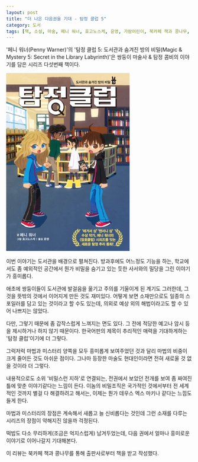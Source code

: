 ```yaml
---
layout: post
title: "더 나은 다음권을 기대 - 탐정 클럽 5"
category: 도서
tags: [책, 소설, 마술, 페니 워너, 효고노스케, 윤영, 가람어린이, 북카페 책과 콩나무, 서평]
---
```


'페니 워너(Penny Warner)'의
'탐정 클럽 5: 도서관과 숨겨진 방의 비밀(Magic & Mystery 5: Secret in the Library Labyrinth)'은
쌍둥이 마술사 & 탐정 콤비의 이야기를 담은 시리즈 다섯번째 책이다.

![표지](/images/magic-and-mystery-5-book-h480.jpg)

이번 이야기는 도서관을 배경으로 펼쳐진다.
방과후에도 어느정도 기능을 하는, 학교에서도 좀 예외적인 공간에서
뭔가 비밀을 숨기고 있는 듯한 사서와의 밀당을 그린 이야기가 흥미롭다.

애초에 쌍둥이들이 도서관에 발걸음을 옮기고 주의를 기울이게 된 계기도 그러한데,
그것을 뜻밖의 것에서 이어지게 만든 것도 재미있다.
어떻게 보면 소재만으로도 일종의 스포일러를 담고 있는 것이라고 할 수도 있는데,
의외로 예상 외의 해법이라고도 할 수 있어 나쁘지는 않았다.

다만, 그렇기 때문에 좀 갑작스럽게 느껴지는 면도 있다.
그 전에 적당한 예고나 암시 등을 제시하거나 하지 않기 때문이다.
한국어판의 제목이 추리적인 매력을 기대하게하는 '탐정 클럽'이기에 더 그렇다.

그럭저럭 마법과 미스터리 양쪽을 모두 흥미롭게 보여주었던 것과 달리
마법의 비중이 크게 줄어든 것도 아쉬운 점이다.
그나마 등장한 마술도 현대인이라면 전혀 새로울 것 없을 것이라 더 그렇다.

내용적으로도 소위 '비밀스런 지하'로 연결되는, 전권에서 보았던 전개를 보여 좀 짜여진 틀에 맞춘 이야기같다는 느낌이 든다.
이놈의 비밀조직은 국가적인 것에서부터 전 세계적인 것까지 별걸 다 해결하려고 해서는, 이제는 뭔가 데우스 엑스 마키나 같다는 느낌도 들게 한다.

마법과 미스터리의 장점은 계속해서 새롭고 늘 신비롭다는 것인데
그런 소재를 다루는 시리즈의 장점이 약해지진 않을까 걱정된다.

떡밥도 다소 무리하게(조금은 억지스럽게) 남겨두었는데,
다음 권에서 얼마나 흥미로운 이야기로 이어나갈지 기대해본다.



<div class="im im-info">
이 리뷰는 북카페 책과 콩나무를 통해 출판사로부터 책을 받고 작성했다.
</div>
